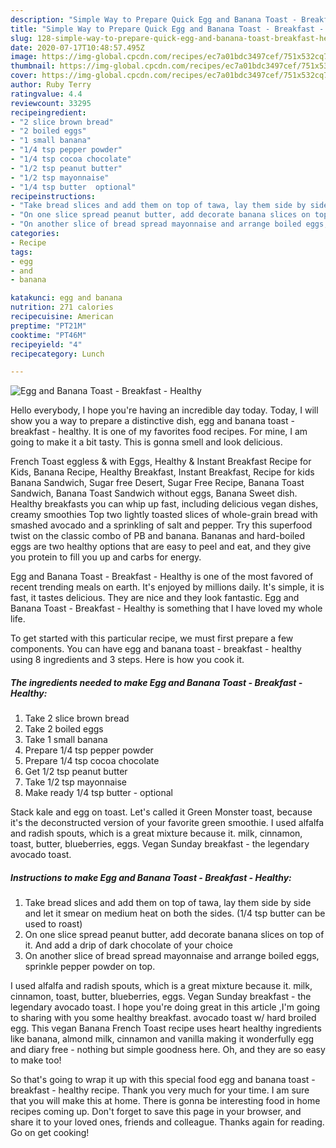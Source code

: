 ```yaml
---
description: "Simple Way to Prepare Quick Egg and Banana Toast - Breakfast - Healthy"
title: "Simple Way to Prepare Quick Egg and Banana Toast - Breakfast - Healthy"
slug: 128-simple-way-to-prepare-quick-egg-and-banana-toast-breakfast-healthy
date: 2020-07-17T10:48:57.495Z
image: https://img-global.cpcdn.com/recipes/ec7a01bdc3497cef/751x532cq70/egg-and-banana-toast-breakfast-healthy-recipe-main-photo.jpg
thumbnail: https://img-global.cpcdn.com/recipes/ec7a01bdc3497cef/751x532cq70/egg-and-banana-toast-breakfast-healthy-recipe-main-photo.jpg
cover: https://img-global.cpcdn.com/recipes/ec7a01bdc3497cef/751x532cq70/egg-and-banana-toast-breakfast-healthy-recipe-main-photo.jpg
author: Ruby Terry
ratingvalue: 4.4
reviewcount: 33295
recipeingredient:
- "2 slice brown bread"
- "2 boiled eggs"
- "1 small banana"
- "1/4 tsp pepper powder"
- "1/4 tsp cocoa chocolate"
- "1/2 tsp peanut butter"
- "1/2 tsp mayonnaise"
- "1/4 tsp butter  optional"
recipeinstructions:
- "Take bread slices and add them on top of tawa, lay them side by side and let it smear on medium heat on both the sides. (1/4 tsp butter can be used to roast)"
- "On one slice spread peanut butter, add decorate banana slices on top of it. And add a drip of dark chocolate of your choice"
- "On another slice of bread spread mayonnaise and arrange boiled eggs, sprinkle pepper powder on top."
categories:
- Recipe
tags:
- egg
- and
- banana

katakunci: egg and banana 
nutrition: 271 calories
recipecuisine: American
preptime: "PT21M"
cooktime: "PT46M"
recipeyield: "4"
recipecategory: Lunch

---
```



![Egg and Banana Toast - Breakfast - Healthy](https://img-global.cpcdn.com/recipes/ec7a01bdc3497cef/751x532cq70/egg-and-banana-toast-breakfast-healthy-recipe-main-photo.jpg)

Hello everybody, I hope you're having an incredible day today. Today, I will show you a way to prepare a distinctive dish, egg and banana toast - breakfast - healthy. It is one of my favorites food recipes. For mine, I am going to make it a bit tasty. This is gonna smell and look delicious.

French Toast eggless &amp; with Eggs, Healthy &amp; Instant Breakfast Recipe for Kids, Banana Recipe, Healthy Breakfast, Instant Breakfast, Recipe for kids Banana Sandwich, Sugar free Desert, Sugar Free Recipe, Banana Toast Sandwich, Banana Toast Sandwich without eggs, Banana Sweet dish. Healthy breakfasts you can whip up fast, including delicious vegan dishes, creamy smoothies Top two lightly toasted slices of whole-grain bread with smashed avocado and a sprinkling of salt and pepper. Try this superfood twist on the classic combo of PB and banana. Bananas and hard-boiled eggs are two healthy options that are easy to peel and eat, and they give you protein to fill you up and carbs for energy.

Egg and Banana Toast - Breakfast - Healthy is one of the most favored of recent trending meals on earth. It's enjoyed by millions daily. It's simple, it is fast, it tastes delicious. They are nice and they look fantastic. Egg and Banana Toast - Breakfast - Healthy is something that I have loved my whole life.


To get started with this particular recipe, we must first prepare a few components. You can have egg and banana toast - breakfast - healthy using 8 ingredients and 3 steps. Here is how you cook it.

<!--inarticleads1-->

##### The ingredients needed to make Egg and Banana Toast - Breakfast - Healthy:

1. Take 2 slice brown bread
1. Take 2 boiled eggs
1. Take 1 small banana
1. Prepare 1/4 tsp pepper powder
1. Prepare 1/4 tsp cocoa chocolate
1. Get 1/2 tsp peanut butter
1. Take 1/2 tsp mayonnaise
1. Make ready 1/4 tsp butter - optional


Stack kale and egg on toast. Let&#39;s called it Green Monster toast, because it&#39;s the deconstructed version of your favorite green smoothie. I used alfalfa and radish spouts, which is a great mixture because it. milk, cinnamon, toast, butter, blueberries, eggs. Vegan Sunday breakfast - the legendary avocado toast. 

<!--inarticleads2-->

##### Instructions to make Egg and Banana Toast - Breakfast - Healthy:

1. Take bread slices and add them on top of tawa, lay them side by side and let it smear on medium heat on both the sides. (1/4 tsp butter can be used to roast)
1. On one slice spread peanut butter, add decorate banana slices on top of it. And add a drip of dark chocolate of your choice
1. On another slice of bread spread mayonnaise and arrange boiled eggs, sprinkle pepper powder on top.


I used alfalfa and radish spouts, which is a great mixture because it. milk, cinnamon, toast, butter, blueberries, eggs. Vegan Sunday breakfast - the legendary avocado toast. I hope you&#39;re doing great in this article ,I&#39;m going to sharing with you some healthy breakfast. avocado toast w/ hard broiled egg. This vegan Banana French Toast recipe uses heart healthy ingredients like banana, almond milk, cinnamon and vanilla making it wonderfully egg and diary free - nothing but simple goodness here. Oh, and they are so easy to make too! 

So that's going to wrap it up with this special food egg and banana toast - breakfast - healthy recipe. Thank you very much for your time. I am sure that you will make this at home. There is gonna be interesting food in home recipes coming up. Don't forget to save this page in your browser, and share it to your loved ones, friends and colleague. Thanks again for reading. Go on get cooking!

